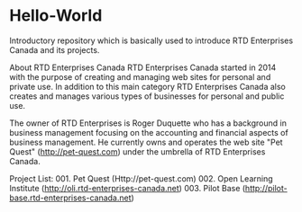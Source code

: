 # Hello-World
Introductory repository which is basically used to introduce RTD Enterprises Canada and its projects.


About RTD Enterprises Canada
RTD Enterprises Canada started in 2014 with the purpose of creating and managing web sites for personal and private use. In addition to this main category RTD Enterprises Canada also creates and manages various types of businesses for personal and public use.

The owner of RTD Enterprises is Roger Duquette who has a background in business management focusing on the accounting and financial aspects of business management. He currently owns and operates the web site "Pet Quest" (http://pet-quest.com) under the umbrella of RTD Enterprises Canada.

Project List:
    001.  Pet Quest (Http://pet-quest.com)
    002.  Open Learning Institute (http://oli.rtd-enterprises-canada.net)
    003.  Pilot Base (http://pilot-base.rtd-enterprises-canada.net)
